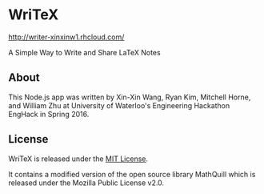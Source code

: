 # WriTeX

http://writer-xinxinw1.rhcloud.com/

A Simple Way to Write and Share LaTeX Notes

## About

This Node.js app was written by Xin-Xin Wang, Ryan Kim, Mitchell Horne, and William Zhu at University of Waterloo's Engineering Hackathon EngHack in Spring 2016.

## License

WriTeX is released under the [MIT License](https://opensource.org/licenses/MIT).

It contains a modified version of the open source library MathQuill which is released under the Mozilla Public License v2.0.
